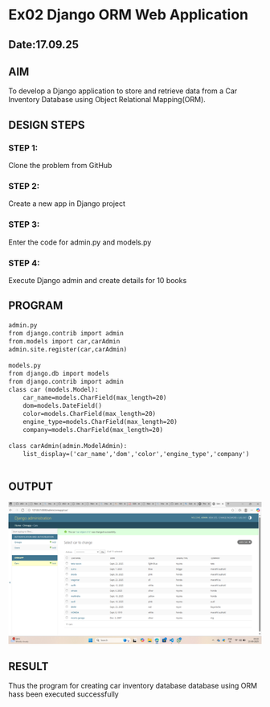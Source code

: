 # Ex02 Django ORM Web Application
## Date:17.09.25 

## AIM
To develop a Django application to store and retrieve data from a Car Inventory Database using Object Relational Mapping(ORM).




## DESIGN STEPS

### STEP 1:
Clone the problem from GitHub

### STEP 2:
Create a new app in Django project

### STEP 3:
Enter the code for admin.py and models.py

### STEP 4:
Execute Django admin and create details for 10 books

## PROGRAM
```
admin.py
from django.contrib import admin
from.models import car,carAdmin
admin.site.register(car,carAdmin)

models.py
from django.db import models
from django.contrib import admin
class car (models.Model):
    car_name=models.CharField(max_length=20)
    dom=models.DateField()
    color=models.CharField(max_length=20)
    engine_type=models.CharField(max_length=20)
    company=models.CharField(max_length=20)

class carAdmin(admin.ModelAdmin):
    list_display=('car_name','dom','color','engine_type','company')


```


## OUTPUT
![alt text](<Screenshots/Screenshot 2025-09-23 093044.png>)




## RESULT
Thus the program for creating car inventory database database using ORM hass been executed successfully
